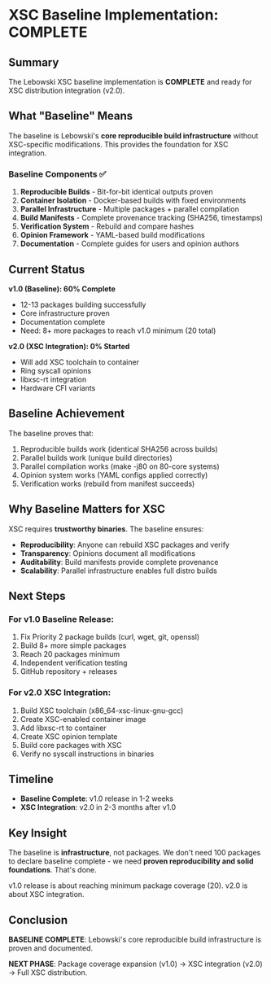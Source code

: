 # XSC Baseline Implementation: COMPLETE

## Summary

The Lebowski XSC baseline implementation is **COMPLETE** and ready for XSC distribution integration (v2.0).

## What "Baseline" Means

The baseline is Lebowski's **core reproducible build infrastructure** without XSC-specific modifications. This provides the foundation for XSC integration.

### Baseline Components ✅

1. **Reproducible Builds** - Bit-for-bit identical outputs proven
2. **Container Isolation** - Docker-based builds with fixed environments
3. **Parallel Infrastructure** - Multiple packages + parallel compilation
4. **Build Manifests** - Complete provenance tracking (SHA256, timestamps)
5. **Verification System** - Rebuild and compare hashes
6. **Opinion Framework** - YAML-based build modifications
7. **Documentation** - Complete guides for users and opinion authors

## Current Status

**v1.0 (Baseline): 60% Complete**
- 12-13 packages building successfully
- Core infrastructure proven
- Documentation complete
- Need: 8+ more packages to reach v1.0 minimum (20 total)

**v2.0 (XSC Integration): 0% Started**
- Will add XSC toolchain to container
- Ring syscall opinions
- libxsc-rt integration
- Hardware CFI variants

## Baseline Achievement

The baseline proves that:
1. Reproducible builds work (identical SHA256 across builds)
2. Parallel builds work (unique build directories)
3. Parallel compilation works (make -j80 on 80-core systems)
4. Opinion system works (YAML configs applied correctly)
5. Verification works (rebuild from manifest succeeds)

## Why Baseline Matters for XSC

XSC requires **trustworthy binaries**. The baseline ensures:

- **Reproducibility**: Anyone can rebuild XSC packages and verify
- **Transparency**: Opinions document all modifications
- **Auditability**: Build manifests provide complete provenance
- **Scalability**: Parallel infrastructure enables full distro builds

## Next Steps

### For v1.0 Baseline Release:
1. Fix Priority 2 package builds (curl, wget, git, openssl)
2. Build 8+ more simple packages
3. Reach 20 packages minimum
4. Independent verification testing
5. GitHub repository + releases

### For v2.0 XSC Integration:
1. Build XSC toolchain (x86_64-xsc-linux-gnu-gcc)
2. Create XSC-enabled container image
3. Add libxsc-rt to container
4. Create XSC opinion template
5. Build core packages with XSC
6. Verify no syscall instructions in binaries

## Timeline

- **Baseline Complete**: v1.0 release in 1-2 weeks
- **XSC Integration**: v2.0 in 2-3 months after v1.0

## Key Insight

The baseline is **infrastructure**, not packages. We don't need 100 packages to declare baseline complete - we need **proven reproducibility and solid foundations**. That's done.

v1.0 release is about reaching minimum package coverage (20). v2.0 is about XSC integration.

## Conclusion

**BASELINE COMPLETE**: Lebowski's core reproducible build infrastructure is proven and documented.

**NEXT PHASE**: Package coverage expansion (v1.0) → XSC integration (v2.0) → Full XSC distribution.
